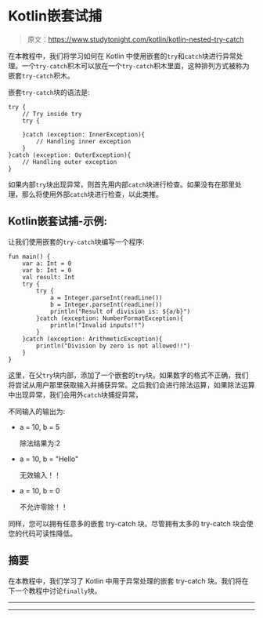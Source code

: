 # Kotlin嵌套试捕

> 原文：<https://www.studytonight.com/kotlin/kotlin-nested-try-catch>

在本教程中，我们将学习如何在 Kotlin 中使用嵌套的`try`和`catch`块进行异常处理。一个`try-catch`积木可以放在一个`try-catch`积木里面，这种排列方式被称为嵌套`try-catch`积木。

嵌套`try-catch`块的语法是:

```
try {
    // Try inside try
    try {

    }catch (exception: InnerException){
        // Handling inner exception
    }
}catch (exception: OuterException){
    // Handling outer exception
}
```

如果内部`try`块出现异常，则首先用内部`catch`块进行检查。如果没有在那里处理，那么将使用外部`catch`块进行检查，以此类推。

## Kotlin嵌套试捕-示例:

让我们使用嵌套的`try-catch`块编写一个程序:

```
fun main() {
    var a: Int = 0
    var b: Int = 0
    val result: Int
    try {
        try {
            a = Integer.parseInt(readLine())
            b = Integer.parseInt(readLine())
            println("Result of division is: ${a/b}")
        }catch (exception: NumberFormatException){
            println("Invalid inputs!!")
        }
    }catch (exception: ArithmeticException){
        println("Division by zero is not allowed!!")
    }
}
```

这里，在父`try`块内部，添加了一个嵌套的`try`块。如果数字的格式不正确，我们将尝试从用户那里获取输入并捕获异常。之后我们会进行除法运算，如果除法运算中出现异常，我们会用外`catch`块捕捉异常，

不同输入的输出为:

*   a = 10, b = 5

    除法结果为:2

*   a = 10, b = "Hello"

    无效输入！！

*   a = 10, b = 0

    不允许零除！！

同样，您可以拥有任意多的嵌套 try-catch 块。尽管拥有太多的 try-catch 块会使您的代码可读性降低。

## 摘要

在本教程中，我们学习了 Kotlin 中用于异常处理的嵌套 try-catch 块。我们将在下一个教程中讨论`finally`块。

* * *

* * *
